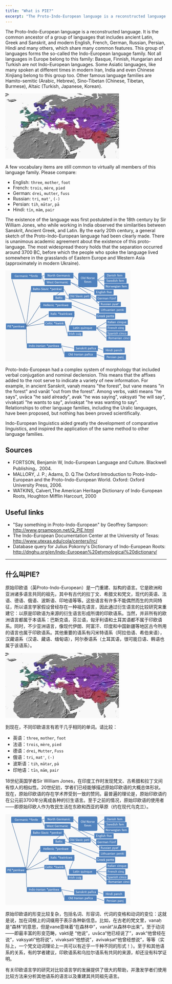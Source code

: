 ```yaml
---
title: "What is PIE?"
excerpt: "The Proto-Indo-European language is a reconstructed language. It is the common ancestor of a group of languages that includes ancient Latin, Greek and Sanskrit, and modern English, French, German, Russian, Persian, Hindi and many others, which share many common features."
---
```


The Proto-Indo-European language is a reconstructed language. It is the common ancestor of a group of languages that includes ancient Latin, Greek and Sanskrit, and modern English, French, German, Russian, Persian, Hindi and many others, which share many common features. This group of languages forms the so-called the Indo-European language family. Not all languages in Europe belong to this family: Basque, Finnish, Hungarian and Turkish are not Indo-European languages. Some Asiatic languages, like many spoken at different times in modern Iran, India and even Chinese Xinjiang belong to this group too. Other famous language families are Hamito-semitic (Arabic, Hebrew), Sino-Tibetan (Chinese, Tibetan, Burmese), Altaic (Turkish, Japanese, Korean).

<!--more-->

![Figure 1: The Indo-European World](/images/academic-posts/2-1.jpg)

A few vocabulary items are still common to virtually all members of this language family. Please compare:

- English: `three`, `mother`, `foot`
- French: `trois`, `mère`, `pied`
- German: `drei`, `mutter`, `fuss`
- Russian: `tri`, `mat'`, `(-)`
- Persian: `tih`, `mātar`, `pā`
- Hindi: `tīn`, `mām`, `pair`

The existence of the language was first postulated in the 18th century by Sir William Jones, who while working in India observed the similarities between Sanskrit, Ancient Greek, and Latin. By the early 20th century, a general sketch of the Proto-Indo-European language had been clearly made. There is unanimous academic agreement about the existence of this proto-language. The most widespread theory holds that the separation occurred around 3700 BC, before which the people who spoke the language lived somewhere in the grasslands of Eastern Europe and Western Asia (approximately in modern Ukraine).

![Figure 2 :"Five" in different Indo-European languages.](/images/academic-posts/2-2.png)

Proto-Indo-European had a complex system of morphology that included verbal conjugation and nominal declension. This means that the affixes added to the root serve to indicate a variety of new information. For example, in ancient Sanskrit, vanaḥ means "the forest", but vane means "in the forest" and vanāt "out from the forest". Among verbs, vakti means "he says", uvāca "he said already", avak "he was saying", vakṣyati "he will say", vivakṣati "he wants to say", avivakṣat "he was wanting to say". Relationships to other language families, including the Uralic languages, have been proposed, but nothing has been proved scientifically.

Indo-European linguistics aided greatly the development of comparative linguistics, and inspired the application of the same method to other language families.

## Sources

- FORTSON, Benjamin W, Indo-European Language and Culture. Blackwell Publishing，2004.
- MALLORY, J. P.; Adams, D. Q.The Oxford Introduction to Proto-Indo-European and the Proto-Indo-European World. Oxford: Oxford University Press, 2006.
- WATKINS, Calvert,The American Heritage Dictionary of Indo-European Roots, Houghton Mifflin Harcourt, 2000

## Useful links

- "Say something in Proto-Indo-European" by Geoffrey Sampson: http://www.grsampson.net/Q_PIE.html
- The Indo-European Documentation Center at the University of Texas: http://www.utexas.edu/cola/centers/lrc/
- Database query for Julius Pokorny's Dictionary of Indo-European Roots: http://dnghu.org/en/Indo-European%20etymological%20dictionary/

---

## 什么叫PIE?

原始印欧语（英Proto-Indo-European）是一门重建、拟构的语言。它是欧洲和亚洲诸多语言共同的祖先，其中有古代的拉丁文、希腊文和梵文，现代的英语、法语、德语、俄语、波斯语、印地语等等。这些语言有许多不能偶然而生的共同特征，所以语言学家假设曾经存在一种祖先语言，因此通过衍生语言的比较研究来重建它：以原是印欧语为来源的衍生语言形成所谓的印欧语系。当然，并非所有的欧洲语言都属于本语系：巴斯克语，芬兰语，匈牙利语和土耳其语都不属于印欧语系。同时，不少亚洲语言，像现代伊朗、阿富汗、印度和中国新疆等地区古今所用的语言也属于印欧语系。其他重要的语系有闪米特语系（阿拉伯语、希伯来语），汉藏语系（汉语、藏语、缅甸语），阿尔泰语系（土耳其语，很可能日语、韩语也属于该语系）。

![Figure 1: The Indo-European World](/images/academic-posts/2-1.jpg)

到现在，不同印欧语言有若干几乎相同的单词。请比较：

- 英语：`three`, `mother`, `foot`
- 法语：`trois`, `mère`, `pied`
- 德语：`drei`, `Mutter`, `Fuss`
- 俄语：`tri`, `mat'`, `(-)`
- 波斯语：`tih`, `mātar`, `pā`
- 印地语：`tīn`, `mām`, `pair`

18世纪英国学者Sir William Jones，在印度工作时发现梵文、古希腊和拉丁文间有惊人的相似性。20世纪初，学者们已经能够描述原始印欧语的大概总体形状。现在，原始印欧语的存在学术界受到一致的赞同。最普遍的理论是，原始印欧语约在公元前3700年分离成各种的衍生语言。至于之前的情况，原始印欧语的使用者——即原始印欧人作为牧民生活在东欧和西亚的草原（约在现代乌克兰）。

![Figure 2 :"Five" in different Indo-European languages.](/images/academic-posts/2-2.png)

原始印欧语的形变比较复杂，包括名词、形容词、代词的变格和动词的变位：这就是说，加在词根上的词缀用于表示各种新信息。比如，在古老的梵文里，vanaḥ是“森林”的意思，但是vane意味着“在森林中”，vanāt“从森林中出来”。至于动词——即最丰富的形变范畴，vakti是 “他说”，uvāca“他已经说了”，avak“他曾经在说”，vakṣyati“他将说”，vivakṣati“他想说”，avivakṣat“他曾经想说”，等等（实际上，一个梵文动词理论上一共可以有近乎一千种不同的形式！）。至于和其他语系的关系，有的学者建议，印欧语系和乌拉尔语系有共同的来源，却还没有科学证明。

有关印欧语言学的研究对比较语言学的发展提供了很大的帮助，并激发学者们使用比较方法来分析其他语系的语言以及重建其共同祖先语言。
